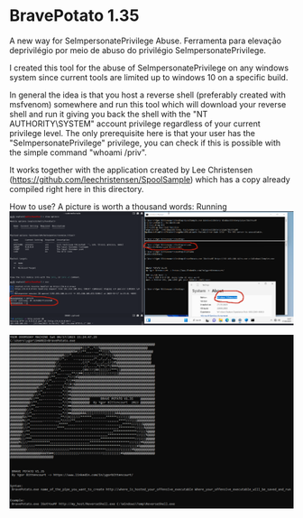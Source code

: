 # BravePotato 1.35
A new way for SeImpersonatePrivilege Abuse. 
Ferramenta para elevação deprivilégio por meio de abuso do privilégio SeImpersonatePrivilege.

I created this tool for the abuse of SeImpersonatePrivilege on any windows system since current tools are limited up to windows 10 on a specific build.

In general the idea is that you host a reverse shell (preferably created with msfvenom) somewhere and run this tool which will download your reverse shell and run it giving you back the shell with the "NT AUTHORITY\SYSTEM" account privilege  regardless of your current privilege level. 
The only prerequisite here is that your user has the "SeImpersonatePrivilege" privilege, you can check if this is possible with the simple command "whoami /priv".

It works together with the application created by Lee Christensen (https://github.com/leechristensen/SpoolSample) which has a copy already compiled right here in this directory.

How to use?
A picture is worth a thousand words: 
Running
![In Action](https://github.com/ygorbittencourt/BravePotato/blob/main/BravePotato.png)

![Main](https://github.com/ygorbittencourt/BravePotato/blob/main/BravePotatoIntro.png)



